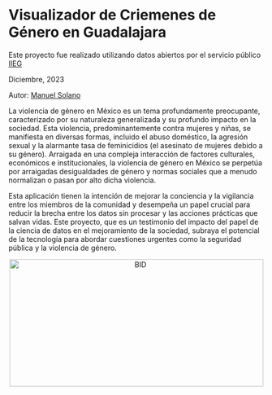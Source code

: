 # Visualizador de Criemenes de Género en Guadalajara

Este proyecto fue realizado utilizando datos abiertos por el servicio público [IIEG](https://iieg.gob.mx/plataforma_seguridad/#/home)

Diciembre, 2023

Autor: [Manuel Solano](https://github.com/manuelsolan-o)

La violencia de género en México es un tema profundamente preocupante, caracterizado por su naturaleza generalizada y su profundo impacto en la sociedad.  Esta violencia, predominantemente contra mujeres y niñas, se manifiesta en diversas formas, incluido el abuso doméstico, la agresión sexual y la alarmante tasa de feminicidios (el asesinato de mujeres debido a su género).  Arraigada en una compleja interacción de factores culturales, económicos e institucionales, la violencia de género en México se perpetúa por arraigadas desigualdades de género y normas sociales que a menudo normalizan o pasan por alto dicha violencia.

Esta aplicación tienen la intención de mejorar la conciencia y la vigilancia entre los miembros de la comunidad y desempeña un papel crucial para reducir la brecha entre los datos sin procesar y las acciones prácticas que salvan vidas.  Este proyecto, que es un testimonio del impacto del papel de la ciencia de datos en el mejoramiento de la sociedad, subraya el potencial de la tecnología para abordar cuestiones urgentes como la seguridad pública y la violencia de género.

 <p align="center">
<img src="media/crimeguf.gif" alt="BID" width="500" height="250"/>
</p>
